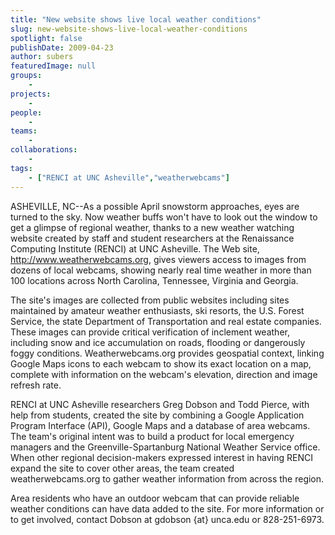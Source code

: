 ```yaml
---
title: "New website shows live local weather conditions"
slug: new-website-shows-live-local-weather-conditions
spotlight: false
publishDate: 2009-04-23
author: subers
featuredImage: null
groups:
    - 
projects:
    - 
people:
    - 
teams: 
    - 
collaborations:
    - 
tags:
    - ["RENCI at UNC Asheville","weatherwebcams"]
---
```

ASHEVILLE, NC--As a possible April snowstorm approaches, eyes are turned to the sky. Now weather buffs won't have to look out the window to get a glimpse of regional weather, thanks to a new weather watching website created by staff and student researchers at the Renaissance Computing Institute (RENCI) at UNC Asheville. The Web site, <a href="http://www.weatherwebcams.org" target="_blank">http://www.weatherwebcams.org</a>, gives viewers access to images from dozens of local webcams, showing nearly real time weather in more than 100 locations across North Carolina, Tennessee, Virginia and Georgia.

<!--more-->

The site's images are collected from public websites including sites maintained by amateur weather enthusiasts, ski resorts, the U.S. Forest Service, the state Department of Transportation and real estate companies. These images can provide critical verification of inclement weather, including snow and ice accumulation on roads, flooding or dangerously foggy conditions. Weatherwebcams.org provides geospatial context, linking Google Maps icons to each webcam to show its exact location on a map, complete with information on the webcam's elevation, direction and image refresh rate.

RENCI at UNC Asheville researchers Greg Dobson and Todd Pierce, with help from students, created the site by combining a Google Application Program Interface (API), Google Maps and a database of area webcams. The team's original intent was to build a product for local emergency managers and the Greenville-Spartanburg National Weather Service office. When other regional decision-makers expressed interest in having RENCI expand the site to cover other areas, the team created weatherwebcams.org to gather weather information from across the region.

Area residents who have an outdoor webcam that can provide reliable weather conditions can have data added to the site. For more information or to get involved, contact Dobson at gdobson {at} unca.edu or 828-251-6973.
